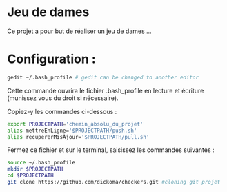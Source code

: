 # Jeu de dames

Ce projet a pour but de réaliser un jeu de dames ... 

# Configuration : 

```bash
gedit ~/.bash_profile # gedit can be changed to another editor 
```
Cette commande ouvrira le fichier .bash_profile en lecture et écriture (munissez vous du droit si nécessaire).

Copiez-y les commandes ci-dessous : 

```bash
export PROJECTPATH='chemin_absolu_du_projet'
alias mettreEnLigne='$PROJECTPATH/push.sh'
alias recupererMisÀjour='$PROJECTPATH/pull.sh'
```
Fermez ce fichier et sur le terminal, saisissez les commandes suivantes : 

```bash
source ~/.bash_profile 
mkdir $PROJECTPATH
cd $PROJECTPATH
git clone https://github.com/dickoma/checkers.git #cloning git projet
```
